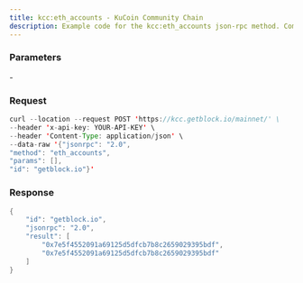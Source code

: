 ```yaml
---
title: kcc:eth_accounts - KuCoin Community Chain
description: Example code for the kcc:eth_accounts json-rpc method. Сomplete guide on how to use kcc:eth_accounts json-rpc in GetBlock.io Web3 documentation.
---
```


### Parameters


\-

### Request

``` java
curl --location --request POST 'https://kcc.getblock.io/mainnet/' \
--header 'x-api-key: YOUR-API-KEY' \
--header 'Content-Type: application/json' \
--data-raw '{"jsonrpc": "2.0",
"method": "eth_accounts",
"params": [],
"id": "getblock.io"}'
```

###  Response

``` java
{
    "id": "getblock.io",
    "jsonrpc": "2.0",
    "result": [
        "0x7e5f4552091a69125d5dfcb7b8c2659029395bdf",
        "0x7e5f4552091a69125d5dfcb7b8c2659029395bdf"
    ]
}
```

